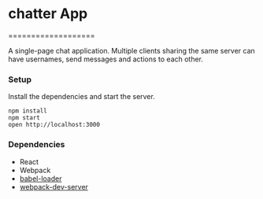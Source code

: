 # chatter App

===================

A single-page chat application. Multiple clients sharing the same server can have usernames, send messages and actions to each other.

### Setup

Install the dependencies and start the server.

```
npm install
npm start
open http://localhost:3000
```

### Dependencies

- React
- Webpack
- [babel-loader](https://github.com/babel/babel-loader)
- [webpack-dev-server](https://github.com/webpack/webpack-dev-server)
